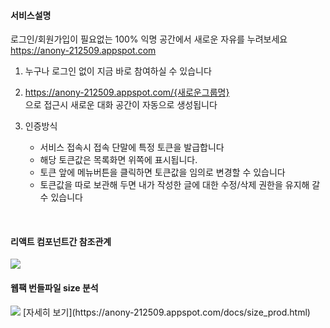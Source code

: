 #### 서비스설명
로그인/회원가입이 필요없는 100% 익명 공간에서 새로운 자유를 누려보세요  
https://anony-212509.appspot.com

1. 누구나
로그인 없이 지금 바로 참여하실 수 있습니다

2. https://anony-212509.appspot.com/{새로운그룹명}  
으로 접근시 새로운 대화 공간이 자동으로 생성됩니다

3. 인증방식
    - 서비스 접속시 접속 단말에 특정 토큰을 발급합니다
    - 해당 토큰값은 목록화면 위쪽에 표시됩니다.
    - 토큰 앞에 메뉴버튼을 클릭하면 토큰값을 임의로 변경할 수 있습니다
    - 토큰값을 따로 보관해 두면 내가 작성한 글에 대한 수정/삭제 권한을 유지해 갈 수 있습니다
    
    
<br>

#### 리액트 컴포넌트간 참조관계
<img src="https://anony-212509.appspot.com/docs/dependency.svg" />

<br>

#### 웹팩 번들파일 size 분석
<img src="https://anony-212509.appspot.com/docs/size_thumb.png" />
[자세히 보기](https://anony-212509.appspot.com/docs/size_prod.html)